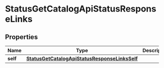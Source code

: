 

# StatusGetCatalogApiStatusResponseLinks


## Properties

| Name | Type | Description | Notes |
|------------ | ------------- | ------------- | -------------|
|**self** | [**StatusGetCatalogApiStatusResponseLinksSelf**](StatusGetCatalogApiStatusResponseLinksSelf.md) |  |  |



